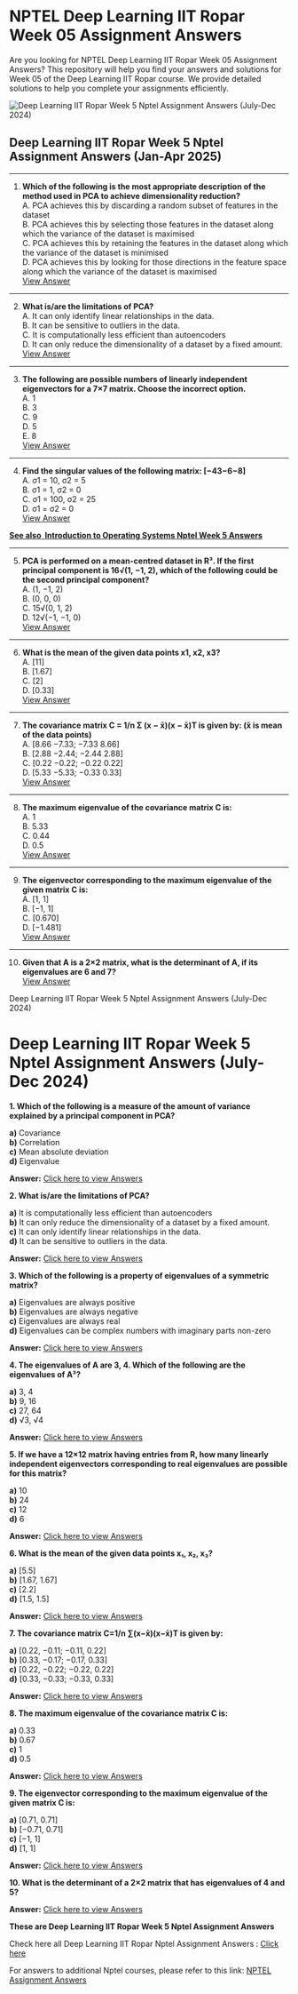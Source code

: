 # NPTEL Deep Learning IIT Ropar Week 05 Assignment Answers

Are you looking for NPTEL Deep Learning IIT Ropar Week 05 Assignment Answers? This repository will help you find your answers and solutions for Week 05 of the Deep Learning IIT Ropar course. We provide detailed solutions to help you complete your assignments efficiently.


![Deep Learning IIT Ropar Week 5 Nptel Assignment Answers (July-Dec 2024)](https://miro.medium.com/v2/resize:fit:875/1*JhKEf16bzrAqSwXJU9Lb5w.jpeg)

## Deep Learning IIT Ropar Week 5 Nptel Assignment Answers (Jan-Apr 2025)

***

1. **Which of the following is the most appropriate description of the method used in PCA to achieve dimensionality reduction?**\
   A. PCA achieves this by discarding a random subset of features in the dataset\
   B. PCA achieves this by selecting those features in the dataset along which the variance of the dataset is maximised\
   C. PCA achieves this by retaining the features in the dataset along which the variance of the dataset is minimised\
   D. PCA achieves this by looking for those directions in the feature space along which the variance of the dataset is maximised\
   [View Answer](https://my.progiez.com/courses/deep-learning-iit-ropar-nptel-answers/)

***

2. **What is/are the limitations of PCA?**\
   A. It can only identify linear relationships in the data.\
   B. It can be sensitive to outliers in the data.\
   C. It is computationally less efficient than autoencoders\
   D. It can only reduce the dimensionality of a dataset by a fixed amount.\
   [View Answer](https://my.progiez.com/courses/deep-learning-iit-ropar-nptel-answers/)

***

3. **The following are possible numbers of linearly independent eigenvectors for a 7×7 matrix. Choose the incorrect option.**\
   A. 1\
   B. 3\
   C. 9\
   D. 5\
   E. 8\
   [View Answer](https://my.progiez.com/courses/deep-learning-iit-ropar-nptel-answers/)

***

4. **Find the singular values of the following matrix: \[−43−6−8]**\
   A. σ1 = 10, σ2 = 5\
   B. σ1 = 1, σ2 = 0\
   C. σ1 = 100, σ2 = 25\
   D. σ1 = σ2 = 0\
   [View Answer](https://my.progiez.com/courses/deep-learning-iit-ropar-nptel-answers/)

[****See also**  **Introduction to Operating Systems Nptel Week 5 Answers****](https://progiez.com/introduction-to-operating-systems-nptel-week-5-answers)

***

5. **PCA is performed on a mean-centred dataset in R³. If the first principal component is 16√(1, −1, 2), which of the following could be the second principal component?**\
   A. (1, −1, 2)\
   B. (0, 0, 0)\
   C. 15√(0, 1, 2)\
   D. 12√(−1, −1, 0)\
   [View Answer](https://my.progiez.com/courses/deep-learning-iit-ropar-nptel-answers/)

***

6. **What is the mean of the given data points x1, x2, x3?**\
   A. \[11]\
   B. \[1.67]\
   C. \[2]\
   D. \[0.33]\
   [View Answer](https://my.progiez.com/courses/deep-learning-iit-ropar-nptel-answers/)

***

7. **The covariance matrix C = 1/n Σ (x − x̄)(x − x̄)T is given by: (x̄ is mean of the data points)**\
   A. \[8.66 −7.33; −7.33 8.66]\
   B. \[2.88 −2.44; −2.44 2.88]\
   C. \[0.22 −0.22; −0.22 0.22]\
   D. \[5.33 −5.33; −0.33 0.33]\
   [View Answer](https://my.progiez.com/courses/deep-learning-iit-ropar-nptel-answers/)

***

8. **The maximum eigenvalue of the covariance matrix C is:**\
   A. 1\
   B. 5.33\
   C. 0.44\
   D. 0.5\
   [View Answer](https://my.progiez.com/courses/deep-learning-iit-ropar-nptel-answers/)

***

9. **The eigenvector corresponding to the maximum eigenvalue of the given matrix C is:**\
   A. \[1, 1]\
   B. \[−1, 1]\
   C. \[0.670]\
   D. \[−1.481]\
   [View Answer](https://my.progiez.com/courses/deep-learning-iit-ropar-nptel-answers/)

***

10. **Given that A is a 2×2 matrix, what is the determinant of A, if its eigenvalues are 6 and 7?**\
    [View Answer](https://my.progiez.com/courses/deep-learning-iit-ropar-nptel-answers/)


Deep Learning IIT Ropar Week 5 Nptel Assignment Answers (July-Dec 2024)


# Deep Learning IIT Ropar Week 5 Nptel Assignment Answers (July-Dec 2024)

**1. Which of the following is a measure of the amount of variance explained by a principal component in PCA?**

**a)** Covariance\
**b)** Correlation\
**c)** Mean absolute deviation\
**d)** Eigenvalue

**Answer:** [Click here to view Answers](https://progiez.com/deep-learning-iit-ropar-week-5-nptel-assignment-answers)

**2. What is/are the limitations of PCA?**

**a)** It is computationally less efficient than autoencoders\
**b)** It can only reduce the dimensionality of a dataset by a fixed amount.\
**c)** It can only identify linear relationships in the data.\
**d)** It can be sensitive to outliers in the data.

**Answer:** [Click here to view Answers](https://progiez.com/deep-learning-iit-ropar-week-5-nptel-assignment-answers)

**3. Which of the following is a property of eigenvalues of a symmetric matrix?**

**a)** Eigenvalues are always positive\
**b)** Eigenvalues are always negative\
**c)** Eigenvalues are always real\
**d)** Eigenvalues can be complex numbers with imaginary parts non-zero

**Answer:** [Click here to view Answers](https://progiez.com/deep-learning-iit-ropar-week-5-nptel-assignment-answers)

**4. The eigenvalues of A are 3, 4. Which of the following are the eigenvalues of A³?**

**a)** 3, 4\
**b)** 9, 16\
**c)** 27, 64\
**d)** √3, √4

**Answer:** [Click here to view Answers](https://progiez.com/deep-learning-iit-ropar-week-5-nptel-assignment-answers)

**5. If we have a 12×12 matrix having entries from R, how many linearly independent eigenvectors corresponding to real eigenvalues are possible for this matrix?**

**a)** 10\
**b)** 24\
**c)** 12\
**d)** 6

**Answer:** [Click here to view Answers](https://progiez.com/deep-learning-iit-ropar-week-5-nptel-assignment-answers)

**6. What is the mean of the given data points x₁, x₂, x₃?**

**a)** \[5.5]\
**b)** \[1.67, 1.67]\
**c)** \[2.2]\
**d)** \[1.5, 1.5]

**Answer:** [Click here to view Answers](https://progiez.com/deep-learning-iit-ropar-week-5-nptel-assignment-answers)

**7. The covariance matrix C=1/n ∑(x−x̄)(x−x̄)T is given by:**

**a)** \[0.22, −0.11; −0.11, 0.22]\
**b)** \[0.33, −0.17; −0.17, 0.33]\
**c)** \[0.22, −0.22; −0.22, 0.22]\
**d)** \[0.33, −0.33; −0.33, 0.33]

**Answer:** [Click here to view Answers](https://progiez.com/deep-learning-iit-ropar-week-5-nptel-assignment-answers)

**8. The maximum eigenvalue of the covariance matrix C is:**

**a)** 0.33\
**b)** 0.67\
**c)** 1\
**d)** 0.5

**Answer:** [Click here to view Answers](https://progiez.com/deep-learning-iit-ropar-week-5-nptel-assignment-answers)

**9. The eigenvector corresponding to the maximum eigenvalue of the given matrix C is:**

**a)** \[0.71, 0.71]\
**b)** \[−0.71, 0.71]\
**c)** \[−1, 1]\
**d)** \[1, 1]

**Answer:** [Click here to view Answers](https://progiez.com/deep-learning-iit-ropar-week-5-nptel-assignment-answers)

**10. What is the determinant of a 2×2 matrix that has eigenvalues of 4 and 5?**

**Answer:** [Click here to view Answers](https://progiez.com/deep-learning-iit-ropar-week-5-nptel-assignment-answers)

**These are Deep Learning IIT Ropar Week 5 Nptel Assignment Answers**

Check here all Deep Learning IIT Ropar Nptel Assignment Answers : [Click here](https://progiez.com/nptel-assignment-answers/soft-skills-development-assignment-answers)

For answers to additional Nptel courses, please refer to this link: [NPTEL Assignment Answers](https://progiez.com/nptel-assignment-answers)
